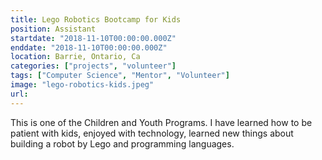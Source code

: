 ```yaml
---
title: Lego Robotics Bootcamp for Kids
position: Assistant
startdate: "2018-11-10T00:00:00.000Z"
enddate: "2018-11-10T00:00:00.000Z"
location: Barrie, Ontario, Ca
categories: ["projects", "volunteer"]
tags: ["Computer Science", "Mentor", "Volunteer"]
image: "lego-robotics-kids.jpeg"
url:
---
```


This is one of the Children and Youth Programs. I have learned how to be patient with kids, enjoyed with technology, learned new things about building a robot by Lego and programming languages.